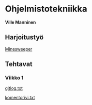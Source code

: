 # Ohjelmistotekniikka
**Ville Manninen**

## Harjoitustyö
[Minesweeper](https://github.com/Viltska/ot-harkka/tree/master/ot-minesweeper)

## Tehtavat

### Viikko 1

[gitlog.txt](https://github.com/Viltska/ot-harkka/blob/master/laskarit/viikko1/gitlog.txt)

[komentorivi.txt](https://github.com/Viltska/ot-harkka/blob/master/laskarit/viikko1/komentorivi.txt)
